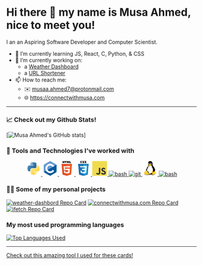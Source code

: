 <!--
**m-GDEV/m-GDEV** is a ✨ _special_ ✨ repository because its `README.md` (this file) appears on your GitHub profile.

Here are some ideas to get you started:

- 🔭 I’m currently working on ...
- 🌱 I’m currently learning ...
- 👯 I’m looking to collaborate on ...
- 🤔 I’m looking for help with ...
- 💬 Ask me about ...
- 📫 How to reach me: ...
- 😄 Pronouns: ...
- ⚡ Fun fact: ...
-->

# Hi there 👋 my name is Musa Ahmed, nice to meet you!

I an an Aspiring Software Developer and Computer Scientist.
- 🌱 I’m currently learning JS, React, C, Python, & CSS
- 🔭 I’m currently working on:
  - a [Weather Dashboard](https://github.com/m-GDEV/weather-dashboard)
  - a [URL Shortener](https://github.com/m-GDEV/shortURL)
- 📫 How to reach me:
  - ✉️ <musaa.ahmed7@protonmail.com>
  - 🌐 <https://connectwithmusa.com>

---

### 📈 Check out my Github Stats!
[![Musa Ahmed's GitHub stats](https://github-readme-stats.vercel.app/api?username=m-GDEV&show_icons=true&theme=radical)]

### 🧰 Tools and Technologies I've worked with
<p align="center">
    <a href="https://www.python.org" target="_blank"> <img src="https://raw.githubusercontent.com/devicons/devicon/master/icons/python/python-original.svg" alt="python" width="40" height="40"/> </a> 
    <a href="https://www.cprogramming.com/" target="_blank"> <img src="https://raw.githubusercontent.com/devicons/devicon/master/icons/c/c-original.svg" alt="c" width="40" height="40"/> </a> 
    <a href="https://www.w3.org/html/" target="_blank"> <img src="https://raw.githubusercontent.com/devicons/devicon/master/icons/html5/html5-original-wordmark.svg" alt="html5" width="40" height="40"/> </a> 
    <a href="https://www.w3schools.com/css/" target="_blank"> <img src="https://raw.githubusercontent.com/devicons/devicon/master/icons/css3/css3-original-wordmark.svg" alt="css3" width="40" height="40"/> </a> 
    <a href="https://developer.mozilla.org/en-US/docs/Web/JavaScript" target="_blank"> <img src="https://raw.githubusercontent.com/devicons/devicon/master/icons/javascript/javascript-original.svg" alt="javascript" width="40" height="40"/> </a>
    <a href="https://www.gnu.org/software/bash/" target="_blank"> <img src="https://jice.lavocat.name/blog/images/posts/2015/hugo.png" alt="bash" width="40" height="40"/> </a>
    <a href="https://git-scm.com/" target="_blank"> <img src="https://www.vectorlogo.zone/logos/git-scm/git-scm-icon.svg" alt="git" width="40" height="40"/> </a> 
    <a href="https://www.linux.org/" target="_blank"> <img src="https://raw.githubusercontent.com/devicons/devicon/master/icons/linux/linux-original.svg" alt="linux" width="40" height="40"/> </a> 
    <a href="https://www.gnu.org/software/bash/" target="_blank"> <img src="https://www.vectorlogo.zone/logos/gnu_bash/gnu_bash-icon.svg" alt="bash" width="40" height="40"/> </a>
    <!-- <a href="https://www.djangoproject.com/" target="_blank"> <img src="https://raw.githubusercontent.com/devicons/devicon/master/icons/django/django-original.svg" alt="django" width="40" height="40"/> </a>  -->
    <!-- <a href="https://www.java.com" target="_blank"> <img src="https://raw.githubusercontent.com/devicons/devicon/master/icons/java/java-original.svg" alt="java" width="40" height="40"/> </a>  -->
    <!-- <a href="https://www.mysql.com/" target="_blank"> <img src="https://raw.githubusercontent.com/devicons/devicon/master/icons/mysql/mysql-original-wordmark.svg" alt="mysql" width="40" height="40"/> </a>  -->
    <!-- <a href="https://vuejs.org/" target="_blank"> <img src="https://raw.githubusercontent.com/devicons/devicon/master/icons/vuejs/vuejs-original-wordmark.svg" alt="vuejs" width="40" height="40"/> </a> -->
</p>

### 👨‍💻 Some of my personal projects
[![weather-dashbord Repo Card](https://github-readme-stats.vercel.app/api/pin/?username=m-GDEV&repo=weather-dashboard&theme=radical)](https://github.com/m-GDEV/weather-dashboard)
[![connectwithmusa.com Repo Card](https://github-readme-stats.vercel.app/api/pin/?username=m-GDEV&repo=connectwithmusa.com&theme=radical)](https://github.com/m-GDEV/connectwithmusa.com)
[![ifetch Repo Card](https://github-readme-stats.vercel.app/api/pin/?username=m-GDEV&repo=ifetch&theme=radical)](https://github.com/m-GDEV/ifetch)


### My most used programming languages
[![Top Languages Used](https://github-readme-stats.vercel.app/api/top-langs/?username=m-GDEV&theme=radical)](#)


---


[Check out this amazing tool I used for these cards!](https://github.com/anuraghazra/github-readme-stats)
